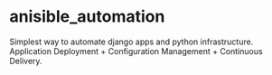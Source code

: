# anisible_automation
Simplest way to automate django apps and python infrastructure. Application Deployment + Configuration Management + Continuous Delivery.
